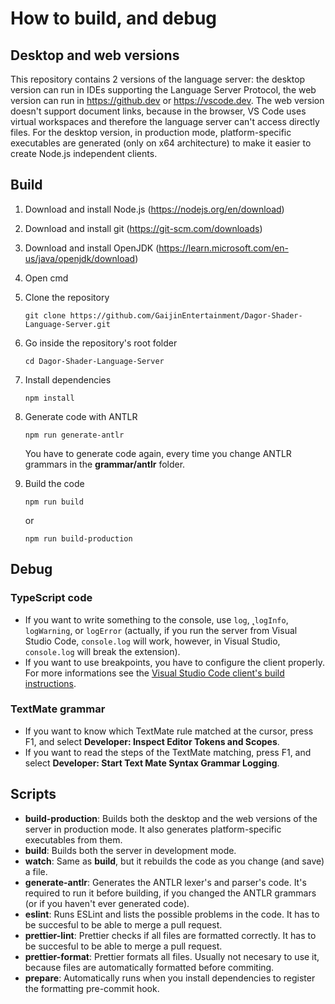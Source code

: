 # How to build, and debug

## Desktop and web versions

This repository contains 2 versions of the language server: the desktop version can run in IDEs supporting the Language Server Protocol, the web version can run in https://github.dev or https://vscode.dev. The web version doesn't support document links, because in the browser, VS Code uses virtual workspaces and therefore the language server can't access directly files. For the desktop version, in production mode, platform-specific executables are generated (only on x64 architecture) to make it easier to create Node.js independent clients.

## Build

1. Download and install Node.js (<https://nodejs.org/en/download>)
2. Download and install git (<https://git-scm.com/downloads>)
3. Download and install OpenJDK (<https://learn.microsoft.com/en-us/java/openjdk/download>)
4. Open cmd
5. Clone the repository

    ```
    git clone https://github.com/GaijinEntertainment/Dagor-Shader-Language-Server.git
    ```

6. Go inside the repository's root folder

    ```
    cd Dagor-Shader-Language-Server
    ```

7. Install dependencies

    ```
    npm install
    ```

8. Generate code with ANTLR

    ```
    npm run generate-antlr
    ```

    You have to generate code again, every time you change ANTLR grammars in the **grammar/antlr** folder.

9. Build the code

    ```
    npm run build
    ```

    or

    ```
    npm run build-production
    ```

## Debug

### TypeScript code

-   If you want to write something to the console, use `log`, ˛`logInfo`, `logWarning`, or `logError` (actually, if you run the server from Visual Studio Code, `console.log` will work, however, in Visual Studio, `console.log` will break the extension).
-   If you want to use breakpoints, you have to configure the client properly. For more informations see the [Visual Studio Code client's build instructions](https://github.com/GaijinEntertainment/Dagor-Shader-Language-Support-for-Visual-Studio-Code/blob/main/BUILD.md).

### TextMate grammar

-   If you want to know which TextMate rule matched at the cursor, press F1, and select **Developer: Inspect Editor Tokens and Scopes**.
-   If you want to read the steps of the TextMate matching, press F1, and select **Developer: Start Text Mate Syntax Grammar Logging**.

## Scripts

-   **build-production**: Builds both the desktop and the web versions of the server in production mode. It also generates platform-specific executables from them.
-   **build**: Builds both the server in development mode.
-   **watch**: Same as **build**, but it rebuilds the code as you change (and save) a file.
-   **generate-antlr**: Generates the ANTLR lexer's and parser's code. It's required to run it before building, if you changed the ANTLR grammars (or if you haven't ever generated code).
-   **eslint**: Runs ESLint and lists the possible problems in the code. It has to be succesful to be able to merge a pull request.
-   **prettier-lint**: Prettier checks if all files are formatted correctly. It has to be succesful to be able to merge a pull request.
-   **prettier-format**: Prettier formats all files. Usually not necesary to use it, because files are automatically formatted before commiting.
-   **prepare**: Automatically runs when you install dependencies to register the formatting pre-commit hook.
